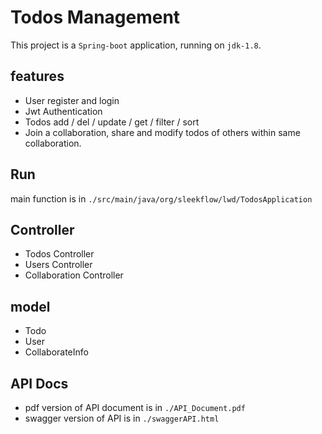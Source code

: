 # Todos Management

This project is a `Spring-boot` application, running on `jdk-1.8`.

## features
- User register and login 
- Jwt Authentication
- Todos add / del / update / get / filter / sort
- Join a collaboration, share and modify todos of others within same collaboration.

## Run
main function is in `./src/main/java/org/sleekflow/lwd/TodosApplication`


## Controller

- Todos Controller
- Users Controller
- Collaboration Controller

## model

- Todo
- User
- CollaborateInfo

## API Docs
- pdf version of API document is in `./API_Document.pdf`
- swagger version of API is in `./swaggerAPI.html`